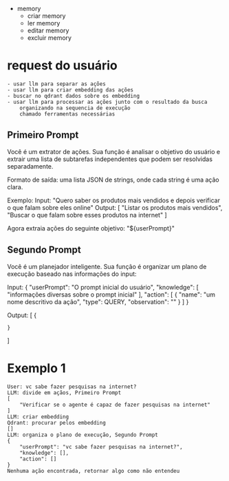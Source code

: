 

- memory
    - criar memory
    - ler memory
    - editar memory
    - excluir memory



# request do usuário
    - usar llm para separar as ações
    - usar llm para criar embedding das ações
    - buscar no qdrant dados sobre os embedding
    - usar llm para processar as ações junto com o resultado da busca
        organizando na sequencia de execução
        chamado ferramentas necessárias


## Primeiro Prompt
Você é um extrator de ações. Sua função é analisar o objetivo do usuário e extrair uma lista de subtarefas independentes que podem ser resolvidas separadamente.

Formato de saída: uma lista JSON de strings, onde cada string é uma ação clara.

Exemplo:
Input: "Quero saber os produtos mais vendidos e depois verificar o que falam sobre eles online"
Output:
[
  "Listar os produtos mais vendidos",
  "Buscar o que falam sobre esses produtos na internet"
]

Agora extraia ações do seguinte objetivo:
"${userPrompt}"


## Segundo Prompt
Você é um planejador inteligente. Sua função é organizar um plano de execução baseado nas informações do input:

Input:
{
    "userPrompt": "O prompt inicial do usuário",
    "knowledge":
    [
        "informações diversas sobre o prompt inicial"
    ],
    "action":
    [
        {
            "name": "um nome descritivo da ação",
            "type": QUERY,
            "observation": ""
        }
    ]
}

Output:
[
    {

    }
]



# Exemplo 1
    User: vc sabe fazer pesquisas na internet?
    LLM: divide em açãos, Primeiro Prompt
    [
        "Verificar se o agente é capaz de fazer pesquisas na internet"
    ]
    LLM: criar embedding
    Qdrant: procurar pelos embedding
    []
    LLM: organiza o plano de execução, Segundo Prompt
    {
        "userPrompt": "vc sabe fazer pesquisas na internet?",
        "knowledge": [],
        "action": []
    }
    Nenhuma ação encontrada, retornar algo como não entendeu

